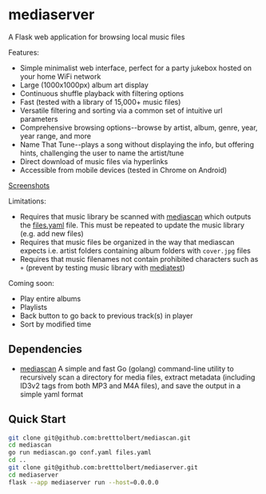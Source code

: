 # mediaserver

A Flask web application for browsing local music files

Features:
- Simple minimalist web interface, perfect for a party jukebox hosted on your home WiFi network
- Large (1000x1000px) album art display
- Continuous shuffle playback with filtering options
- Fast (tested with a library of 15,000+ music files)
- Versatile filtering and sorting via a common set of intuitive url parameters
- Comprehensive browsing options--browse by artist, album, genre, year, year range, and more
- Name That Tune--plays a song without displaying the info, but offering hints, challenging the user to name the artist/tune
- Direct download of music files via hyperlinks
- Accessible from mobile devices (tested in Chrome on Android)

[Screenshots](./screenshots/)

Limitations:
- Requires that music library be scanned with [mediascan](https://github.com/bretttolbert/mediascan) which outputs the [files.yaml](https://github.com/bretttolbert/mediascan/blob/main/files.yaml) file. This must be repeated to update the music library (e.g. add new files)
- Requires that music files be organized in the way that mediascan expects i.e. artist folders containing album folders with `cover.jpg` files
- Requires that music filenames not contain prohibited characters such as `+` (prevent by testing music library with [mediatest](https://github.com/bretttolbert/mediatest))

Coming soon:
- Play entire albums
- Playlists
- Back button to go back to previous track(s) in player
- Sort by modified time

## Dependencies

- [mediascan](https://github.com/bretttolbert/mediascan) A simple and fast Go (golang) command-line utility to recursively scan a directory for media files, extract metadata (including ID3v2 tags from both MP3 and M4A files), and save the output in a simple yaml format 

## Quick Start

```bash
git clone git@github.com:bretttolbert/mediascan.git
cd mediascan
go run mediascan.go conf.yaml files.yaml
cd ..
git clone git@github.com:bretttolbert/mediaserver.git
cd mediaserver
flask --app mediaserver run --host=0.0.0.0
```
